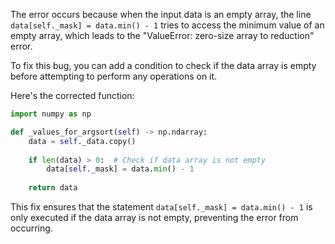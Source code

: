 The error occurs because when the input data is an empty array, the line `data[self._mask] = data.min() - 1` tries to access the minimum value of an empty array, which leads to the "ValueError: zero-size array to reduction" error.

To fix this bug, you can add a condition to check if the data array is empty before attempting to perform any operations on it.

Here's the corrected function:

```python
import numpy as np

def _values_for_argsort(self) -> np.ndarray:
    data = self._data.copy()
    
    if len(data) > 0:  # Check if data array is not empty
        data[self._mask] = data.min() - 1
    
    return data
```

This fix ensures that the statement `data[self._mask] = data.min() - 1` is only executed if the data array is not empty, preventing the error from occurring.
